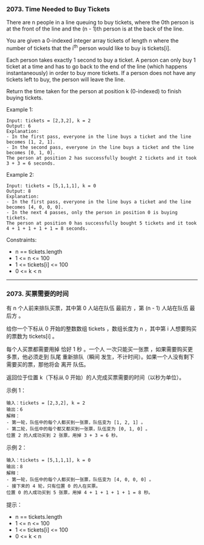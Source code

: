 ### 2073. Time Needed to Buy Tickets
There are n people in a line queuing to buy tickets, where the 0th person is at the front of the line and the (n - 1)th person is at the back of the line.

You are given a 0-indexed integer array tickets of length n where the number of tickets that the i<sup>th</sup> person would like to buy is tickets[i].

Each person takes exactly 1 second to buy a ticket. A person can only buy 1 ticket at a time and has to go back to the end of the line (which happens instantaneously) in order to buy more tickets. If a person does not have any tickets left to buy, the person will leave the line.

Return the time taken for the person at position k (0-indexed) to finish buying tickets.



Example 1:

	Input: tickets = [2,3,2], k = 2
	Output: 6
	Explanation:
	- In the first pass, everyone in the line buys a ticket and the line becomes [1, 2, 1].
	- In the second pass, everyone in the line buys a ticket and the line becomes [0, 1, 0].
	The person at position 2 has successfully bought 2 tickets and it took 3 + 3 = 6 seconds.

Example 2:

	Input: tickets = [5,1,1,1], k = 0
	Output: 8
	Explanation:
	- In the first pass, everyone in the line buys a ticket and the line becomes [4, 0, 0, 0].
	- In the next 4 passes, only the person in position 0 is buying tickets.
	The person at position 0 has successfully bought 5 tickets and it took 4 + 1 + 1 + 1 + 1 = 8 seconds.



Constraints:

* n == tickets.length
* 1 <= n <= 100
* 1 <= tickets[i] <= 100
* 0 <= k < n

----

### 2073. 买票需要的时间
有 n 个人前来排队买票，其中第 0 人站在队伍 最前方 ，第 (n - 1) 人站在队伍 最后方 。

给你一个下标从 0 开始的整数数组 tickets ，数组长度为 n ，其中第 i 人想要购买的票数为 tickets[i] 。

每个人买票都需要用掉 恰好 1 秒 。一个人 一次只能买一张票 ，如果需要购买更多票，他必须走到  队尾 重新排队（瞬间 发生，不计时间）。如果一个人没有剩下需要买的票，那他将会 离开 队伍。

返回位于位置 k（下标从 0 开始）的人完成买票需要的时间（以秒为单位）。



示例 1：

	输入：tickets = [2,3,2], k = 2
	输出：6
	解释：
	- 第一轮，队伍中的每个人都买到一张票，队伍变为 [1, 2, 1] 。
	- 第二轮，队伍中的每个都又都买到一张票，队伍变为 [0, 1, 0] 。
	位置 2 的人成功买到 2 张票，用掉 3 + 3 = 6 秒。

示例 2：

	输入：tickets = [5,1,1,1], k = 0
	输出：8
	解释：
	- 第一轮，队伍中的每个人都买到一张票，队伍变为 [4, 0, 0, 0] 。
	- 接下来的 4 轮，只有位置 0 的人在买票。
	位置 0 的人成功买到 5 张票，用掉 4 + 1 + 1 + 1 + 1 = 8 秒。



提示：

* n == tickets.length
* 1 <= n <= 100
* 1 <= tickets[i] <= 100
* 0 <= k < n

